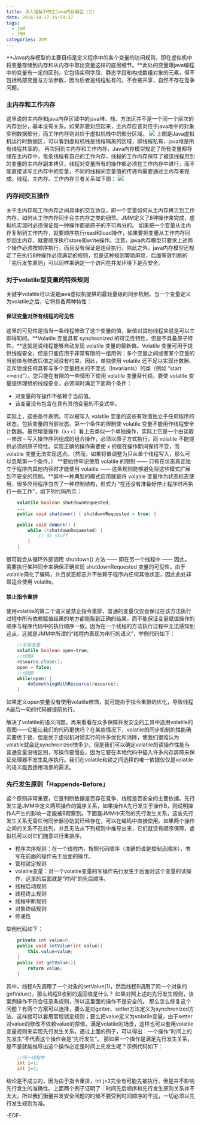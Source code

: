 ```yaml
---
title: 深入理解JVM之Java内存模型（三）
date: 2016-10-17 15:59:37
tags:
  - JVM
  - JMM
categories: JVM
---
```

**Java内存模型的主要目标是定义程序中的各个变量的访问规则，即在虚拟机中将变量存储到内存和从内存中取出变量这样的底层细节。**此处的变量跟java编程中的变量有一定的区别，它包括实例字段、静态字段和构成数组对象的元素，但不包括局部变量与方法参数，因为后者是线程私有的，不会被共享，自然不存在竞争问题。
<!--more-->
### 主内存和工作内存
这里说的主内存和java内存区域中的java堆、栈、方法区并不是一个同一个层次的内存划分，基本没有关系。如果非要对应起来，主内存应该对应于java堆中的对象实例数据部分，而工作内存则对应于虚拟机栈中的部分区域。
![](http://img.blog.csdn.net/20130523001112026)
上图是Java虚拟机运行时数据区，可以看到虚拟机栈是线程隔离的区域，即线程私有，java堆是所有线程共享的。
再次回到主内存和工作内存，Java内存模型规定了所有变量都存储在主内存中，每条线程有自己的工作内存，线程的工作内存保存了被该线程用到的变量的主内存副本拷贝，线程对变量所有的操作都必须在工作内存中进行，而不能直接读写主内存中的变量，不同的线程间变量值的传递均需要通过主内存来完成。线程、主内存、工作内存三者关系如下图：
![](http://7xisp0.com1.z0.glb.clouddn.com/jvm_mem_model_relationship.png)

### 内存间交互操作
关于主内存和工作内存之间具体的交互协议，即一个变量如何从主内存拷贝到工作内存，如何从工作内存同步会主内存之类的细节。JMM定义了8种操作来完成，虚拟机实现时必须保证每一种操作都是原子的不可再分的。
如果把一个变量从主内存复制到工作内存，就要顺序执行read和load操作，如果要把变量从工作内存同步回主内存，就要顺序执行store和write操作。注意，java内存模型只要求上述两个操作必须按顺序执行，而且没有保证是连续执行。除此之外，java内存模型还规定了在执行8种操作必须满足的规则，但是这种规则繁琐麻烦，后面等效判断的「先行发生原则」可以同样来确定一个访问在并发环境下是否安全。

### 对于volatile型变量的特殊规则
关键字volatile可以说是java虚拟机提供的最轻量级的同步机制。当一个变量定义为volatile之后，它将具备两种特性：
#### 保证变量对所有线程的可见性
这里的可见性是指当一条线程修改了这个变量的值，新值对其他线程来说是可以立即得知的。**Volatile 变量具有 synchronized 的可见性特性，但是不具备原子特性。**这就是说线程能够自动发现 volatile 变量的最新值。Volatile 变量可用于提供线程安全，但是只能应用于非常有限的一组用例：多个变量之间或者某个变量的当前值与修改后值之间没有约束。因此，单独使用 volatile 还不足以实现计数器、互斥锁或任何具有与多个变量相关的不变式（Invariants）的类（例如 “start <=end”）。您只能在有限的一些情形下使用 volatile 变量替代锁。要使 volatile 变量提供理想的线程安全，必须同时满足下面两个条件：
- 对变量的写操作不依赖于当前值。
- 该变量没有包含在具有其他变量的不变式中。

实际上，这些条件表明，可以被写入 volatile 变量的这些有效值独立于任何程序的状态，包括变量的当前状态。第一个条件的限制使 volatile 变量不能用作线程安全计数器。虽然增量操作（x++）看上去类似一个单独操作，实际上它是一个由读取－修改－写入操作序列组成的组合操作，必须以原子方式执行，而 volatile 不能提供必须的原子特性。实现正确的操作需要使 x 的值在操作期间保持不变，而 volatile 变量无法实现这点。（然而，如果将值调整为只从单个线程写入，那么可以忽略第一个条件。）
**要始终牢记使用 volatile 的限制 —— 只有在状态真正独立于程序内其他内容时才能使用 volatile —— 这条规则能够避免将这些模式扩展到不安全的用例。**其中一种典型的模式应用就是将 volatile 变量作为状态标志使用，很多应用程序包含了一种控制结构，形式为 “在还没有准备好停止程序时再执行一些工作”，如下列代码所示：
```java
    volatile boolean shutdownRequested;
    ...
    public void shutdown() { shutdownRequested = true; }

    public void doWork() { 
        while (!shutdownRequested) { 
            // do stuff
        }
    }
```
很可能会从循环外部调用 shutdown() 方法 —— 即在另一个线程中 —— 因此，需要执行某种同步来确保正确实现 shutdownRequested 变量的可见性。由于 volatile简化了编码，并且状态标志并不依赖于程序内任何其他状态，因此此处非常适合使用 volatile。

#### 禁止指令重排
使用volatile的第二个语义是禁止指令重排，普通的变量仅仅会保证在该方法执行过程中所有依赖赋值结果的地方都能取到正确的结果，而不能保证变量赋值操作的顺序与程序代码中的执行顺序一致。因为在一个线程的方法执行过程中无法感知到这点，这就是JMM中所谓的“线程内表现为串行的语义”，举例代码如下：
```java 
    //全局变量
    volatile boolean open=true;
    //线程A
    resource.close();
    open = false;
    //线程B
    while(open) {
        doSomethingWithResource(resource);
    }
```
如果定义open变量没有使用volatile修饰，就可能由于指令重排的优化，导致线程A最后一句的代码被提前执行。

解决了volatile的语义问题，再来看看在众多保障并发安全的工具中选用volatile的意图——它能让我们的代码更快吗？在某些情况下，volatile的同步机制的性能确实要优于锁，但是优于虚拟机对锁实行的许多优化和消除，使我们很难认为volatile就会比synchronized快多少。但是我们可以确定volatile的读操作性能与普通变量没啥区别，写操作要慢些，因为它要在本地代码中插入许多内存屏障来保证处理器不发生乱序执行。我们在volatile和锁之间选择的唯一依据仅仅是volatile的语义能否适用场景的需求。

### 先行发生原则「Happends-Before」
这个原则非常重要，它是判断数据是否存在竞争、线程是否安全的主要依据。先行发生是JMM中定义两项操作的偏序关系，如果操作A先行发生于操作B，则说明操作A产生的影响一定能被B观察到。下面是JMM中天然的先行发生关系，这些先行发生关系无需任何同步器协助就已经存在，可以在编码中直接使用。如果两个操作之间的关系不在此列，并且无法从下列规则中推导出来，它们就没有顺序保障，虚拟机可以对它们随意进行重排序。
- 程序次序规则：在一个线程内，按照代码顺序（准确的说是控制流顺序），书写在前面的操作先于后面的操作。
- 管程锁定规则
- volatile变量：对一个volatile变量的写操作先行发生于后面对这个变量的读操作，这里的后面就是“时间”的先后顺序。
- 线程启动规则
- 线程终止规则
- 线程中断规则
- 对象终结规则
- 传递性

举例代码如下：
```java
    private int value=0;
    public void setValue(int value){
        this.value=value;
    }
    public int getValue(){
        return value;
    }
```
其中，线程A先调用了一个对象的setValue(1)，然后线程B调用了同一个对象的getValue()，那么线程B收到的返回值是什么？
如果对照上述的先行发生规则，该案例操作不符合任意条规则，所以这里面的操作不是安全的。
那么怎么修复这个问题？有两个方案可以选择，要么是对getter、setter方法定义为synchronized方法，这样就可以套用官程锁定规则；要么把value定义为volatile变量，由于setter对value的修改不依赖value的原值，满足volatile的场景，这样也可以套用volatile变量规则来实现先行发生关系。通过上面的例子，可以得出：一个操作“时间上的先发生”不代表这个操作会是“先行发生”。
那如果一个操作是满足先行发生关系，是不是就能推导出这个操作必定是时间上先发生呢？示例代码如下：
```java
    //同一线程中
    int i=1;
    int j=2;
```
结论是不成立的，因为由于指令重排，int j=2完全有可能先被执行，但是并不影响先行发生的准确性。上面两个例子证明了：时间先后顺序和先行发生原则关系并不太大，所以我们衡量并发安全问题的时候不要受到时间顺序的干扰，一切必须以先行发生规则为准。

-EOF-



